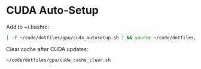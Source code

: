 # CUDA Auto-Setup

Add to ~/.bashrc:
```bash
[ -f ~/code/dotfiles/gpu/cuda_autosetup.sh ] && source ~/code/dotfiles/gpu/cuda_autosetup.sh
```

Clear cache after CUDA updates:
```bash
~/code/dotfiles/gpu/cuda_cache_clear.sh
```